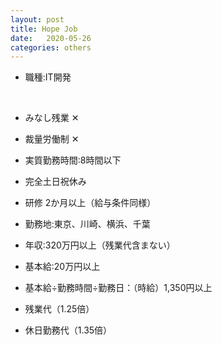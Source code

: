 ```yaml
---
layout: post
title: Hope Job
date:   2020-05-26
categories: others
---
```



* 職種:IT開発

<br>

* みなし残業 ✕
* 裁量労働制 ✕
* 実質勤務時間:8時間以下
* 完全土日祝休み
* 研修 2か月以上（給与条件同様）


* 勤務地:東京、川崎、横浜、千葉


* 年収:320万円以上（残業代含まない）
* 基本給:20万円以上
* 基本給÷勤務時間÷勤務日：（時給）1,350円以上


* 残業代（1.25倍）
* 休日勤務代（1.35倍）
